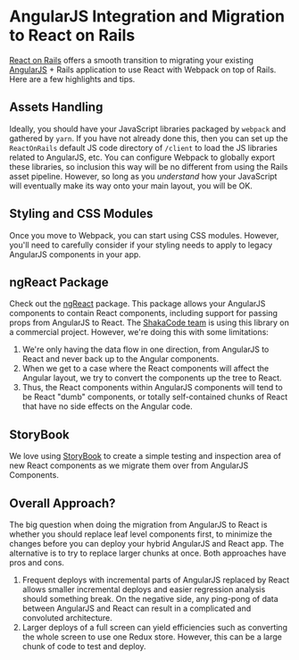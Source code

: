 # AngularJS Integration and Migration to React on Rails

[React on Rails](https://github.com/shakacode/react_on_rails) offers a smooth transition to migrating your existing [AngularJS](https://angularjs.org/) + Rails application to use React with Webpack on top of Rails. Here are a few highlights and tips.

## Assets Handling

Ideally, you should have your JavaScript libraries packaged by `webpack` and gathered by `yarn`. If you have not already done this, then you can set up the `ReactOnRails` default JS code directory of `/client` to load the JS libraries related to AngularJS, etc. You can configure Webpack to globally export these libraries, so inclusion this way will be no different from using the Rails asset pipeline. However, so long as you _understand_ how your JavaScript will eventually make its way onto your main layout, you will be OK.

## Styling and CSS Modules

Once you move to Webpack, you can start using CSS modules. However, you'll need to carefully consider if your styling needs to apply to legacy AngularJS components in your app.

## ngReact Package

Check out the [ngReact](https://github.com/ngReact/ngReact) package. This package allows your AngularJS components to contain React components, including support for passing props from AngularJS to React. The [ShakaCode team](http://www.shakacode.com/about/) is using this library on a commercial project. However, we're doing this with some limitations:

1. We're only having the data flow in one direction, from AngularJS to React and never back up to the Angular components.
2. When we get to a case where the React components will affect the Angular layout, we try to convert the components up the tree to React.
3. Thus, the React components within AngularJS components will tend to be React "dumb" components, or totally self-contained chunks of React that have no side effects on the Angular code.

## StoryBook

We love using [StoryBook](https://getstorybook.io/) to create a simple testing and inspection area of new React components as we migrate them over from AngularJS Components.

## Overall Approach?

The big question when doing the migration from AngularJS to React is whether you should replace leaf level components first, to minimize the changes before you can deploy your hybrid AngularJS and React app. The alternative is to try to replace larger chunks at once. Both approaches have pros and cons.

1. Frequent deploys with incremental parts of AngularJS replaced by React allows smaller incremental deploys and easier regression analysis should something break. On the negative side, any ping-pong of data between AngularJS and React can result in a complicated and convoluted architecture.
2. Larger deploys of a full screen can yield efficiencies such as converting the whole screen to use one Redux store. However, this can be a large chunk of code to test and deploy.
